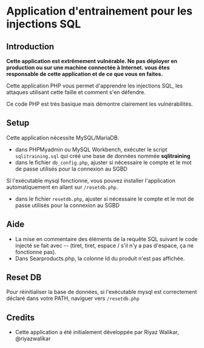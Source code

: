 # Application d'entrainement pour les injections SQL

## Introduction

**Cette application est extrêmement vulnérable. Ne pas déployer en production ou sur une machine connectée à Internet. vous êtes responsable de cette application et de ce que vous en faites.**

Cette application PHP vous permet d'apprendre les injections SQL, les attaques utilisant cette faille et comment s'en défendre.

Ce code PHP est très basique mais démontre clairement les vulnérabilités.

## Setup

Cette application nécessite MySQL/MariaDB.

- dans PHPMyadmin ou MySQL Workbench, exécuter le script `sqlitraining.sql` qui créé une base de données nommée **sqlitraining**
- dans le fichier `db_config.php`, ajuster si nécessaire le compte et le mot de passe utilisés pour la connexion au SGBD

Si l'exécutable mysql fonctionne, vous pouvez installer l'application automatiquement en allant sur `/resetdb.php`.
- dans le fichier `resetdb.php`, ajuster si nécessaire le compte et le mot de passe utilisés pour la connexion au SGBD

## Aide

- La mise en commentaire des éléments de la requête SQL suivant le code injecté se fait avec -- (tiret, tiret, espace / s'il n'y a pas d'espace, ça ne fonctionne pas).
- Dans Searproducts.php, la colonne Id du produit n'est pas affichée.

## Reset DB

Pour réinitialiser la base de données, si l'exécutable mysql est correctement déclaré dans votre PATH, naviguer vers `/resetdb.php`

## Credits

- Cette application a été initialement développée par Riyaz Walikar, @riyazwalikar
